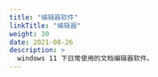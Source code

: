 ```yaml
---
title: "编辑器软件"
linkTitle: "编辑器"
weight: 30
date: 2021-08-26
description: >
  windows 11 下日常使用的文档编辑器软件。
---
```




